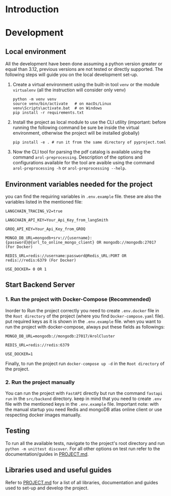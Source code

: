 # Introduction

# Development

## Local environment
All the development have been done assuming a python version greater or equal than 3.12, previous versions are not tested or directly supported.
The following steps will guide you on the local development set-up.

1. Create a virtual environment using the built-in tool ```venv``` or the module ```virtualenv``` (all the instruction will consider only venv)
    ```
    python -m venv venv
    source venv/bin/activate   # on macOs/Linux
    venv\Scripts\activate.bat  # on Windows
    pip install -r requirements.txt
    ```
2. Install the project as local module to use the CLI utility (important: before running the following command be sure be inside the virtual environment, otherwise the project will be installed globally)
    ```
    pip install -e . # run it from the same directory of pyproject.toml
    ```
3. Now the CLI tool for parsing the pdf catalog is available using the command ```arol-preprocessing```. Description of the options and configurations available for the tool are avaible using the command ```arol-preprocessing -h``` or ```arol-preprocessing --help```.

## Environment variables needed for the project
you can find the requiring variables in `.env.example` file.
these are also the variables listed in the mentioned file:
```
LANGCHAIN_TRACING_V2=true

LANGCHAIN_API_KEY=Your_Api_Key_from_langSmith

GROQ_API_KEY=Your_Api_Key_from_GROQ

MONGO_DB_URL=mongodb+srv://{username}:{password}@{url_to_online_mongo_client} OR mongodb://mongodb:27017 (For Docker)

REDIS_URL=redis://username:password@Redis_URL:PORT OR redis://redis:6379 (For Docker)

USE_DOCKER= 0 OR 1
```

## Start Backend Server

### 1. Run the project with Docker-Compose (Recommended)
Inorder to Run the project correctly you need to create `.env.docker` file in the `Root directory` of the project (where you find `Docker-compose.yaml` file).
put required keys as it is shown in the `.env.example` file. when you want to run the project with docker-compose, always put these fields as followings:
```
MONGO_DB_URL=mongodb://mongodb:27017/ArolCluster

REDIS_URL=redis://redis:6379

USE_DOCKER=1
```
Finally, to run the project run  `docker-compose up -d` in the `Root directory` of the project.

### 2. Run the project manually
You can run the project with `FastAPI` directly but run the command `fastapi run` in the `src/backend` directory.
keep in mind that you need to create `.env` file with the mentioned keys in the `.env.example` file.
Important note: with the manual startup you need Redis and mongoDB atlas online client or use respecting docker images manually.

## Testing
To run all the available tests, navigate to the project's root directory and run ```python -m unittest discover```. For all other options on test run refer to the documentation/guides in [PROJECT.md](PROJECT.md).

## Libraries used and useful guides
Refer to [PROJECT.md](PROJECT.md) for a list of all libraries, documentation and guides used to set-up and develop the project.